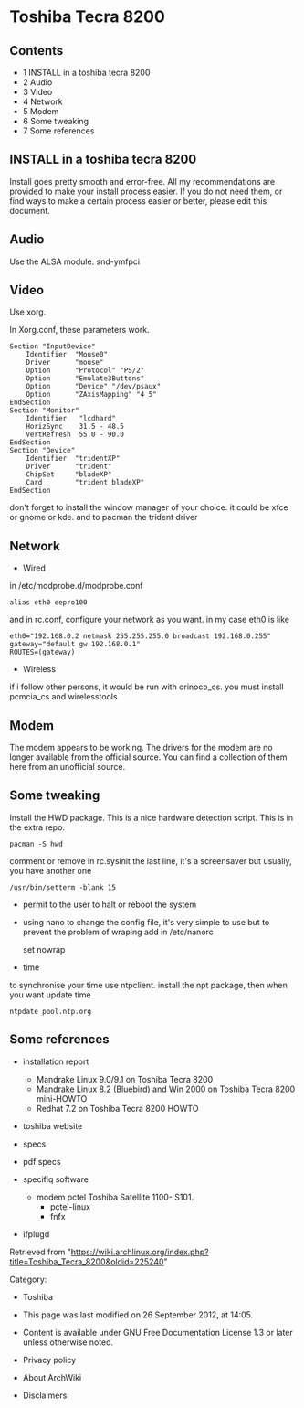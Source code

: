 Toshiba Tecra 8200
==================

Contents
--------

-   1 INSTALL in a toshiba tecra 8200
-   2 Audio
-   3 Video
-   4 Network
-   5 Modem
-   6 Some tweaking
-   7 Some references

INSTALL in a toshiba tecra 8200
-------------------------------

Install goes pretty smooth and error-free. All my recommendations are
provided to make your install process easier. If you do not need them,
or find ways to make a certain process easier or better, please edit
this document.

Audio
-----

Use the ALSA module: snd-ymfpci

Video
-----

Use xorg.

In Xorg.conf, these parameters work.

    Section "InputDevice"
    	Identifier  "Mouse0"
    	Driver      "mouse"
    	Option	    "Protocol" "PS/2"
    	Option	    "Emulate3Buttons"
    	Option	    "Device" "/dev/psaux"
    	Option      "ZAxisMapping" "4 5"
    EndSection
    Section "Monitor"
    	Identifier   "lcdhard"
    	HorizSync    31.5 - 48.5
    	VertRefresh  55.0 - 90.0
    EndSection
    Section "Device"
    	Identifier  "tridentXP"
    	Driver      "trident"
    	ChipSet     "bladeXP"
    	Card        "trident bladeXP"
    EndSection

don't forget to install the window manager of your choice. it could be
xfce or gnome or kde. and to pacman the trident driver

Network
-------

-   Wired

in /etc/modprobe.d/modprobe.conf

    alias eth0 eepro100

and in rc.conf, configure your network as you want. in my case eth0 is
like

    eth0="192.168.0.2 netmask 255.255.255.0 broadcast 192.168.0.255"
    gateway="default gw 192.168.0.1"
    ROUTES=(gateway)

-   Wireless

if i follow other persons, it would be run with orinoco_cs. you must
install pcmcia_cs and wirelesstools

Modem
-----

The modem appears to be working. The drivers for the modem are no longer
available from the official source. You can find a collection of them
here from an unofficial source.

Some tweaking
-------------

Install the HWD package. This is a nice hardware detection script. This
is in the extra repo.

    pacman -S hwd

comment or remove in rc.sysinit the last line, it's a screensaver but
usually, you have another one

    /usr/bin/setterm -blank 15

-   permit to the user to halt or reboot the system

-   using nano to change the config file, it's very simple to use but to
    prevent the problem of wraping add in /etc/nanorc

    set nowrap

-   time

to synchronise your time use ntpclient. install the npt package, then
when you want update time

    ntpdate pool.ntp.org

Some references
---------------

-   installation report
    -   Mandrake Linux 9.0/9.1 on Toshiba Tecra 8200
    -   Mandrake Linux 8.2 (Bluebird) and Win 2000 on Toshiba Tecra 8200
        mini-HOWTO
    -   Redhat 7.2 on Toshiba Tecra 8200 HOWTO

-   toshiba website
-   specs
-   pdf specs

-   specifiq software
    -   modem pctel Toshiba Satellite 1100- S101.
        -   pctel-linux
        -   fnfx
-   ifplugd

Retrieved from
"https://wiki.archlinux.org/index.php?title=Toshiba_Tecra_8200&oldid=225240"

Category:

-   Toshiba

-   This page was last modified on 26 September 2012, at 14:05.
-   Content is available under GNU Free Documentation License 1.3 or
    later unless otherwise noted.
-   Privacy policy
-   About ArchWiki
-   Disclaimers
